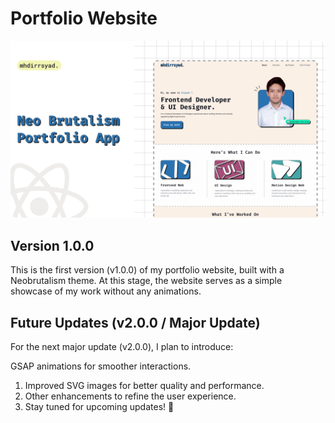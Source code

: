 # Portfolio Website

![Thumbnail](public/thumbnail.png)

## Version 1.0.0

This is the first version (v1.0.0) of my portfolio website, built with a Neobrutalism theme. At this stage, the website serves as a simple showcase of my work without any animations.

## Future Updates (v2.0.0 / Major Update)

For the next major update (v2.0.0), I plan to introduce:

GSAP animations for smoother interactions.
1. Improved SVG images for better quality and performance.
2. Other enhancements to refine the user experience.
3. Stay tuned for upcoming updates! 🚀
